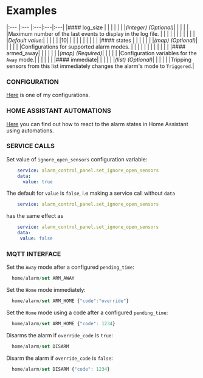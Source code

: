 # Examples

|:---           |:---            |:---|:---|:---|
|#### log\_size |                |                  |             | |
|               |_(integer) (Optional)_| | | |
|               |Maximum number of the last events to display in the log file.  | | | |
|               | | | | |
|               |_Default value:_| | | |
|               |10| | | |
|               | | | | |
|#### states    | | | | |
|               |_(map) (Optional)_| | | |
|               |Configurations for supported alarm modes. | | | |
|               |  | | | |
|               |                   |#### armed\_away| | |
|               |                   |                 |_(map) (Required)_| |
|               |                   |                 |Configuration variables for the `Away` mode.| |
|               |                   |                 |                  |#### immediate|
|               |                   |                 |                  |_(list) (Optional)_|
|               |                   |                 |                  |Tripping sensors from this list immediately changes the alarm's mode to `Triggered`.|

### CONFIGURATION
[Here](examples/my_bwalarm.yaml) is one of my configurations.

### HOME ASSISTANT AUTOMATIONS
[Here](examples/automations.yaml) you can find out how to react to the alarm states in Home Assistant using automations.  

### SERVICE CALLS  
Set value of `ignore_open_sensors` configuration variable:
```yaml
    service: alarm_control_panel.set_ignore_open_sensors
    data:
      value: true
```
The default for `value` is `false`, i.e making a service call without `data`
```yaml
    service: alarm_control_panel.set_ignore_open_sensors
```
has the same effect as
```yaml
    service: alarm_control_panel.set_ignore_open_sensors
    data:
     value: false
```

### MQTT INTERFACE
Set the `Away` mode after a configured `pending_time`:
```javascript
  home/alarm/set ARM_AWAY
```
Set the `Home` mode immediately:
```javascript
  home/alarm/set ARM_HOME {"code":"override"}
```
Set the `Home` mode using a code after a configured `pending_time`:
```javascript
  home/alarm/set ARM_HOME {"code": 1234}
```
Disarms the alarm if `override_code` is `true`:
```javascript
  home/alarm/set DISARM
```
Disarm the alarm if `override_code` is `false`:
```javascript
  home/alarm/set DISARM {"code": 1234}
```
